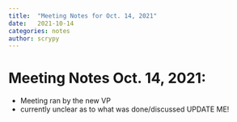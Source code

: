 ```yaml
---
title:  "Meeting Notes for Oct. 14, 2021"
date:   2021-10-14
categories: notes
author: scrypy
---
```


# Meeting Notes Oct. 14, 2021:

- Meeting ran by the new VP
- currently unclear as to what was done/discussed UPDATE ME!
